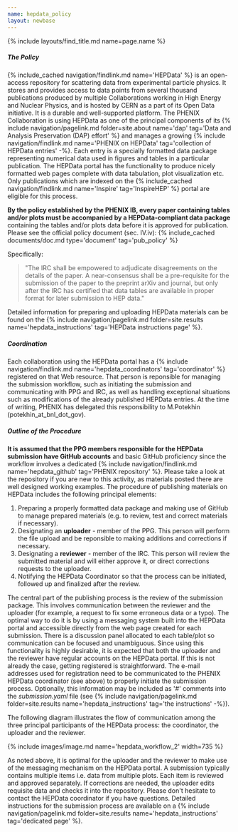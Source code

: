 ```yaml
---
name: hepdata_policy
layout: newbase
---
```

{% include layouts/find_title.md name=page.name %}
##### The Policy
{% include_cached navigation/findlink.md name='HEPData' %} is an open-access
repository for scattering data from experimental particle physics. It stores and
provides access to
data points from several thousand publications produced by multiple
Collaborations working in High Energy and Nuclear Physics, and is hosted by
CERN as a part of its Open Data initiative. It is a durable and well-supported
platform. The PHENIX Collaboration is using HEPData as one of the principal
components of its
{% include navigation/pagelink.md folder=site.about name='dap' tag='Data and Analysis Preservation (DAP) effort' %}
and manages a growing
{% include navigation/findlink.md name='PHENIX on HEPData' tag='collection of HEPData entries' -%}.
Each entry is a specially formatted data package representing numerical data used in figures
and tables in a particular publication. The HEPData portal has the functionality to produce
nicely formatted web pages complete with data tabulation, plot visualization etc.
Only publications which are indexed on the
{% include_cached navigation/findlink.md name='Inspire' tag='InspireHEP' %} portal are eligible for
this process.

**By the policy established by the PHENIX IB, every paper containing tables and/or plots must be
accompanied by a HEPData-compliant data package** containing the tables and/or plots data
before it is approved for publication. Please see the official policy document (sec. IV.iv):
{% include_cached documents/doc.md type='document' tag='pub_policy' %}

Specifically:
> "The IRC shall be empowered to adjudicate disagreements on the details of the paper.
> A near-consensus shall be a pre-requisite for the submission of the paper to the
> preprint arXiv and journal, but only after the IRC has certified that data tables are
> available in proper format for later submission to HEP data."

Detailed information for preparing and uploading HEPData materials can be found on the 
{% include navigation/pagelink.md folder=site.results name='hepdata_instructions' tag='HEPData instructions page' %}.

##### Coordination
Each collaboration using the HEPData portal has a
{% include navigation/findlink.md name='hepdata_coordinators' tag='coordinator' %}
registered on that Web resource. That person is reponsible for managing the submission workflow,
such as initiating the submission and communicating with PPG and IRC, as well as handling exceptional
situations such as modifications of the already published HEPData entries. At the time of writing,
PHENIX has delegated this responsibility to M.Potekhin (potekhin_at_bnl_dot_gov).

##### Outline of the Procedure
**It is assumed that the PPG members responsible for the HEPData submission have GitHub
accounts** and basic GitHub proficiency since the workflow involves a dedicated
{% include navigation/findlink.md name='hepdata_github' tag='PHENIX repository' %}.
Please take a look at the repository if you are new to this activity, as materials posted
there are well designed working examples. The procedure of publishing materials on HEPData
includes the following principal elements:
1. Preparing a properly formatted data package and making use of GitHub to manage
prepared materials (e.g. to review, test and correct materials if necessary).
2. Designating an **uploader** - member of the PPG. This person will perform the
file upload and be reponsible to making additions and corrections if necessary.
3. Designating a **reviewer** - member of the IRC. This person will review the
submitted material and will either approve it, or direct corrections requests to the uploader.
4. Notifying the HEPData Coordinator so that the process can be initiated, followed
up and finalized after the review.

The central part of the publishing process is the review of the submission package.
This involves communication between the reviewer and the uploader (for example, a request
to fix some erroneous data or a typo). The optimal way to do it is by using a messaging system built
into the HEPData portal and accessible directly from the web page created for each submission.
There is a discussion panel allocated to each table/plot so communication can be focused and unambiguous.
Since using this functionality is highly desirable, it is expected that both the uploader and the
reviewer have regular accounts on the HEPData portal.
If this is not already the case, getting registered is straightforward. The e-mail addresses used for
registration need to be communicated to the PHENIX HEPData coordinator (see above) to properly
initiate the submission process. Optionally, this information may be included as '#' comments
into the *submission.yaml* file
(see {% include navigation/pagelink.md folder=site.results name='hepdata_instructions' tag='the instructions' -%}).

The following diagram illustrates the flow of communication among the three principal
participants of the HEPData process: the coordinator, the uploader and the reviewer.

{% include images/image.md name='hepdata_workflow_2' width=735 %}

As noted above, it is optimal for the uploader and the reviewer to make use
of the messaging mechanism on the HEPData portal. A submission typically
contains multiple items i.e. data from multiple plots. Each item is reviewed and
approved separately. If corrections are needed, the uploader edits requisite data
and checks it into the repository. Please don't hesitate to contact the HEPData
coordinator if you have questions. Detailed instructions for the submission process
are available on a
{% include navigation/pagelink.md folder=site.results name='hepdata_instructions' tag='dedicated page' %}.

